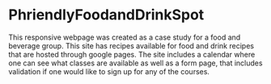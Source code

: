 # PhriendlyFoodandDrinkSpot
This responsive webpage was created as a case study for a food and beverage group. 
This site has recipes available for food and drink recipes that are hosted through google pages. 
The site includes a calendar where one can see what classes are available as well as a form page, that includes validation if one would like to sign up for any of the courses.
